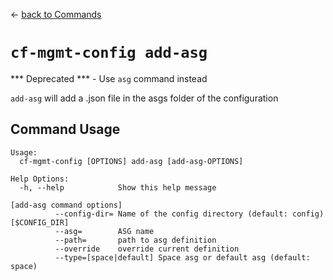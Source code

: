&larr; [back to Commands](../README.md)

# `cf-mgmt-config add-asg`

*** Deprecated *** - Use `asg` command instead

`add-asg` will add a <asg-name>.json file in the asgs folder of the configuration

## Command Usage

```
Usage:
  cf-mgmt-config [OPTIONS] add-asg [add-asg-OPTIONS]

Help Options:
  -h, --help            Show this help message

[add-asg command options]
          --config-dir= Name of the config directory (default: config) [$CONFIG_DIR]
          --asg=        ASG name
          --path=       path to asg definition
          --override    override current definition
          --type=[space|default] Space asg or default asg (default: space)

```

